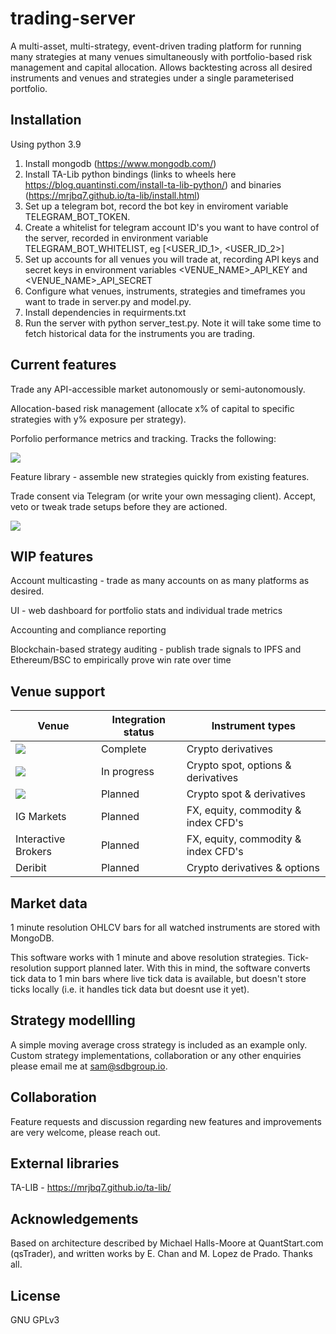 # trading-server
A multi-asset, multi-strategy, event-driven trading platform for running many strategies at many venues simultaneously with portfolio-based risk management and capital allocation. Allows backtesting across all desired instruments and venues and strategies under a single parameterised portfolio.

## Installation

Using python 3.9

1. Install mongodb (https://www.mongodb.com/)
2. Install TA-Lib python bindings (links to wheels here https://blog.quantinsti.com/install-ta-lib-python/) and binaries (https://mrjbq7.github.io/ta-lib/install.html)
3. Set up a telegram bot, record the bot key in enviroment variable TELEGRAM_BOT_TOKEN. 
4. Create a whitelist for telegram account ID's you want to have control of the server, recorded in environment variable TELEGRAM_BOT_WHITELIST, eg [<USER_ID_1>, <USER_ID_2>]
5. Set up accounts for all venues you will trade at, recording API keys and secret keys in environment variables <VENUE_NAME>_API_KEY and <VENUE_NAME>_API_SECRET
6. Configure what venues, instruments, strategies and timeframes you want to trade in server.py and model.py.
7. Install dependencies in requirments.txt
8. Run the server with python server_test.py. Note it will take some time to fetch historical data for the instruments you are trading.


## Current features
Trade any API-accessible market autonomously or semi-autonomously.

Allocation-based risk management (allocate x% of capital to specific strategies with y% exposure per strategy).

Porfolio performance metrics and tracking. Tracks the following:

<img src="https://drive.google.com/uc?export=view&id=1Nmai4R5nZbEeaW3Xj5w1005o4AC9ieI4">

Feature library - assemble new strategies quickly from existing features.

Trade consent via Telegram (or write your own messaging client). Accept, veto or tweak trade setups before they are actioned.

<img src="https://drive.google.com/uc?export=view&id=1bhYYNtHvn9V9sOXlzox0XvxF4V1XRI44">

## WIP features

Account multicasting - trade as many accounts on as many platforms as desired.

UI - web dashboard for portfolio stats and individual trade metrics 

Accounting and compliance reporting

Blockchain-based strategy auditing - publish trade signals to IPFS and Ethereum/BSC to empirically prove win rate over time

## Venue support

Venue |  Integration status   | Instrument types
---------|-----------|------------
[<img src="https://user-images.githubusercontent.com/1294454/27766319-f653c6e6-5ed4-11e7-933d-f0bc3699ae8f.jpg">](https://www.bitmex.com/register/hhGBvP) | Complete | Crypto derivatives
[<img src="https://user-images.githubusercontent.com/1294454/67149189-df896480-f2b0-11e9-8816-41593e17f9ec.jpg">](https://ftx.com/#a=1778494) | In progress | Crypto spot, options & derivatives
[<img src="https://user-images.githubusercontent.com/1294454/29604020-d5483cdc-87ee-11e7-94c7-d1a8d9169293.jpg">](https://www.binance.com/en/register?ref=39168428) | Planned | Crypto spot & derivatives
IG Markets | Planned | FX, equity, commodity & index CFD's
Interactive Brokers | Planned | FX, equity, commodity & index CFD's
Deribit | Planned | Crypto derivatives & options

## Market data
1 minute resolution OHLCV bars for all watched instruments are stored with MongoDB. 

This software works with 1 minute and above resolution strategies. Tick-resolution support planned later. With this in mind, the software converts tick data to 1 min bars where live tick data is available, but doesn't store ticks locally (i.e. it handles tick data but doesnt use it yet).
 
## Strategy modellling
A simple moving average cross strategy is included as an example only. 
Custom strategy implementations, collaboration or any other enquiries please email me at sam@sdbgroup.io.

## Collaboration
Feature requests and discussion regarding new features and improvements are very welcome, please reach out.

## External libraries
TA-LIB - https://mrjbq7.github.io/ta-lib/

## Acknowledgements
Based on architecture described by Michael Halls-Moore at QuantStart.com (qsTrader), and written works by E. Chan and M. Lopez de Prado. Thanks all.

## License
GNU GPLv3
